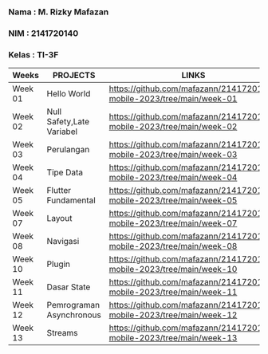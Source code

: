 ### Nama  : M. Rizky Mafazan
### NIM   : 2141720140
### Kelas : TI-3F

|Weeks           |PROJECTS                       |LINKS                        |
|----------------|-------------------------------|-----------------------------|
|Week 01         |Hello World                    |https://github.com/mafazann/2141720140-mobile-2023/tree/main/week-01                          
|Week 02         |Null Safety,Late Variabel      |https://github.com/mafazann/2141720140-mobile-2023/tree/main/week-02                             
|Week 03         |Perulangan                     |https://github.com/mafazann/2141720140-mobile-2023/tree/main/week-03                             
|Week 04         |Tipe Data                      |https://github.com/mafazann/2141720140-mobile-2023/tree/main/week-04                             
|Week 05         |Flutter Fundamental            |https://github.com/mafazann/2141720140-mobile-2023/tree/main/week-05      
|Week 07         |Layout                         |https://github.com/mafazann/2141720140-mobile-2023/tree/main/week-07
|Week 08         |Navigasi                       |https://github.com/mafazann/2141720140-mobile-2023/tree/main/week-08
|Week 10         |Plugin                         |https://github.com/mafazann/2141720140-mobile-2023/tree/main/week-10
|Week 11         |Dasar State                    |https://github.com/mafazann/2141720140-mobile-2023/tree/main/week-11
|Week 12         |Pemrograman Asynchronous       |https://github.com/mafazann/2141720140-mobile-2023/tree/main/week-12
|Week 13         |Streams                        |https://github.com/mafazann/2141720140-mobile-2023/tree/main/week-13

